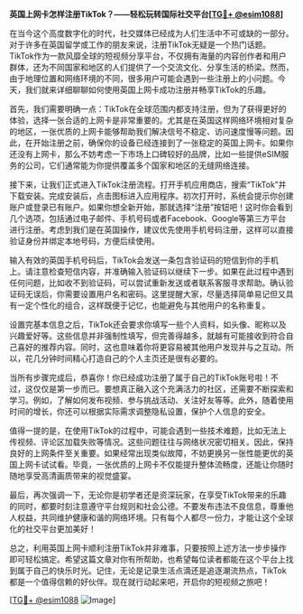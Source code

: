 **英国上网卡怎样注册TikTok？——轻松玩转国际社交平台[[TG💪+ @esim1088](https://t.me/s/esim1088)]**

在当今这个高度数字化的时代，社交媒体已经成为人们生活中不可或缺的一部分。对于许多在英国留学或工作的朋友来说，注册TikTok无疑是一个热门话题。TikTok作为一款风靡全球的短视频分享平台，不仅拥有海量的内容创作者和用户群体，还为不同国家和地区的人们提供了一个交流文化、分享生活的桥梁。然而，由于地理位置和网络环境的不同，很多用户可能会遇到一些注册上的小问题。今天，我们就来详细聊聊如何使用英国上网卡成功注册并畅享TikTok的乐趣。

首先，我们需要明确一点：TikTok在全球范围内都支持注册，但为了获得更好的体验，选择一张合适的上网卡是非常重要的。尤其是在英国这样网络环境相对复杂的地区，一张优质的上网卡能够帮助我们解决信号不稳定、访问速度慢等问题。因此，在开始注册之前，确保你的设备已经连接到了一张稳定的英国上网卡。如果你还没有上网卡，那么不妨考虑一下市场上口碑较好的品牌，比如一些提供eSIM服务的公司，它们通常能为你提供覆盖多个国家和地区的无缝网络连接。

接下来，让我们正式进入TikTok注册流程。打开手机应用商店，搜索“TikTok”并下载安装。完成安装后，点击图标进入应用程序。初次打开时，系统会提示你创建账户或登录已有账户。如果你想全新开始，那就选择“注册”按钮吧！这时你会看到几个选项，包括通过电子邮件、手机号码或者Facebook、Google等第三方平台进行注册。考虑到我们是在英国操作，建议优先使用手机号码注册，这样可以直接验证身份并绑定本地号码，方便后续使用。

输入有效的英国手机号码后，TikTok会发送一条包含验证码的短信到你的手机上。请注意检查短信内容，并准确输入验证码以继续下一步。如果在此过程中遇到任何问题，比如收不到验证码，可以尝试重新发送或者联系客服寻求帮助。确认验证码无误后，你需要设置用户名和密码。这里提醒大家，尽量选择简单易记但又具有一定个性化的组合，这样既便于记忆，也能避免与其他用户的名称重复。

设置完基本信息之后，TikTok还会要求你填写一些个人资料，如头像、昵称以及兴趣爱好等。这些信息并非强制性填写，但完善得越多，就越有可能接收到符合自己喜好的推荐内容。同时，这也意味着你将更容易被其他用户发现并与之互动。所以，花几分钟时间精心打造自己的个人主页还是很有必要的。

当所有步骤完成后，恭喜你！你已经成功注册了属于自己的TikTok账号啦！不过，这仅仅是第一步而已。要想真正融入这个充满活力的社区，还需要不断探索和学习。例如，了解如何发布视频、参与挑战活动、关注好友等等。此外，随着使用时间的增长，你还可以根据实际需求调整隐私设置，保护个人信息的安全。

值得一提的是，在使用TikTok的过程中，可能会遇到一些技术难题，比如无法上传视频、评论区加载失败等情况。这些问题往往与网络状况密切相关。因此，保持良好的上网条件至关重要。如果经常出现类似故障，不妨更换另一张性能更优的英国上网卡试试看。毕竟，一张优质的上网卡不仅能提升整体流畅度，还能让你随时随地享受高清画质带来的视觉盛宴。

最后，再次强调一下，无论你是初学者还是资深玩家，在享受TikTok带来的乐趣的同时，都要时刻注意遵守平台规则和社会公德。不要发布违法不良信息，尊重他人权益，共同维护健康和谐的网络环境。只有每个人都尽一份力，才能让这个全球化的社交平台更加美好！

总之，利用英国上网卡顺利注册TikTok并非难事，只要按照上述方法一步步操作即可轻松搞定。希望这篇文章对你有所帮助，也希望每位读者都能在这个平台上找到属于自己的快乐时光。记住，无论是记录生活点滴还是追逐潮流热点，TikTok都是一个值得信赖的好伙伴。现在就行动起来吧，开启你的短视频之旅吧！

[[TG💪+ @esim1088](https://t.me/s/esim1088) ![Image](https://i.postimg.cc/4NQfJmqS/Snipaste-2025-05-13-00-14-12.png)]